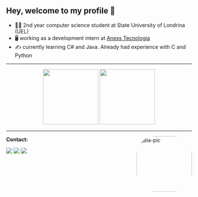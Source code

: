 ## Hey, welcome to my profile 👋
- 👩‍🎓 2nd year computer science student at State University of Londrina (UEL)
- 🖥 working as a development intern at [Anexs Tecnologia](https://anexs.com.br/)
- ✍ currently learning C# and Java. Already had experience with C and Python

---

<div align="center">
  <img height="150cm" src="https://github-readme-stats.vercel.app/api?username=biacaporusso&show_icons=true&theme=dracula&include_all_commits=true&count_private=true"/>
  <img height="150cm" src="https://github-readme-stats.vercel.app/api/top-langs/?username=biacaporusso&layout=compact&langs_count=7&theme=dracula"/>
</div>

---
 **Contact:**
 <img align="right" alt="Bia-pic" height="150" style="border-radius:50px;" src="https://cdn.discordapp.com/attachments/709839916669993051/1055503282598064250/Untitled_design.gif">
<div> 
  <a href = "mailto:caporussobeatriz@gmail.com"><img src="https://img.shields.io/badge/-Gmail-%23333?style=for-the-badge&logo=gmail&logoColor=white" target="_blank"></a>
  <a href="https://www.linkedin.com/in/beatriz-barrios-caporusso" target="_blank"><img src="https://img.shields.io/badge/-LinkedIn-%230077B5?style=for-the-badge&logo=linkedin&logoColor=white" target="_blank"></a>
  <a href="https://www.instagram.com/biacaporusso" target="_blank"><img src="https://img.shields.io/badge/-Instagram-%23E4405F?style=for-the-badge&logo=instagram&logoColor=white" target="_blank"></a> 
  
</div>
